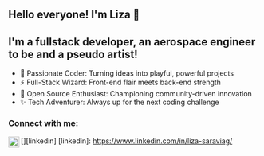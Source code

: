 ## Hello everyone! I'm Liza 👋 

## I'm a fullstack developer, an aerospace engineer to be and a pseudo artist!

- 🔭 Passionate Coder: Turning ideas into playful, powerful projects
- ⚡ Full-Stack Wizard: Front-end flair meets back-end strength
- 🌱 Open Source Enthusiast: Championing community-driven innovation
- ✨ Tech Adventurer: Always up for the next coding challenge

### Connect with me:

[<img align="left" alt="codeSTACKr | LinkedIn" width="22px" src="https://cdn.jsdelivr.net/npm/simple-icons@v3/icons/linkedin.svg" />][linkedin]
[linkedin]: https://www.linkedin.com/in/liza-saraviag/


